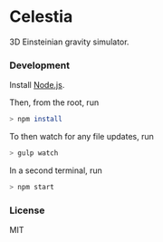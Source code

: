 # Celestia
3D Einsteinian gravity simulator.

### Development
Install [Node.js].

Then, from the root, run

```sh
> npm install
```

To then watch for any file updates, run

```sh
> gulp watch
```

In a second terminal, run

```sh
> npm start
```

### License

MIT


[//]: # (Reference Links)

  [Node.js]: <https://nodejs.org/en/download/>
